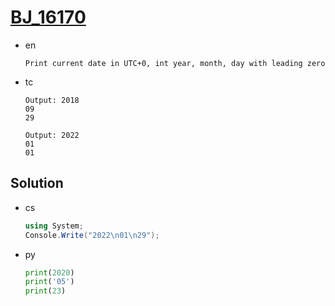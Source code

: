 # [BJ_16170](https://acmicpc.net/problem/16170)

* en

  ```en
  Print current date in UTC+0, int year, month, day with leading zero
  ```

* tc

  ```tc
  Output: 2018
  09
  29

  Output: 2022
  01
  01
  ```

## Solution

* cs

  ```cs
  using System;
  Console.Write("2022\n01\n29");
  ```

* py

  ```py
  print(2020)
  print('05')
  print(23)
  ```

